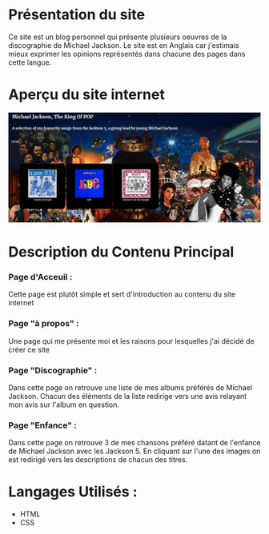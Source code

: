 #  Présentation du site

Ce site est un blog personnel qui présente plusieurs oeuvres de la discographie de Michael Jackson. Le site est en Anglais car j'estimais mieux exprimer les opinions représentés  dans chacune des pages dans cette langue.

# Aperçu du site internet

![](capture.png)

# Description du Contenu Principal

### Page d'Acceuil :
Cette page est plutôt simple et sert d'introduction au contenu du site internet
### Page "à propos" :
Une page qui me présente moi et les raisons pour lesquelles j'ai décidé de créer ce site
### Page "Discographie" :
Dans cette page on retrouve une liste de mes albums préférés de Michael Jackson. Chacun des éléments de la liste redirige vers une avis relayant mon avis sur l'album en question.

### Page "Enfance" :
Dans cette page on retrouve 3 de mes chansons préféré datant de l'enfance de Michael Jackson avec les Jackson 5. En cliquant sur l'une des images on est redirigé vers les descriptions de chacun des titres.
# Langages Utilisés :
- HTML
- CSS


